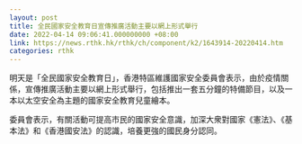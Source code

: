 ```yaml
---
layout: post
title: 全民國家安全教育日宣傳推廣活動主要以網上形式舉行
date: 2022-04-14 09:06:41.000000000 +08:00
link: https://news.rthk.hk/rthk/ch/component/k2/1643914-20220414.htm
categories: rthk
---
```


明天是「全民國家安全教育日」，香港特區維護國家安全委員會表示，由於疫情關係，宣傳推廣活動主要以網上形式舉行，包括推出一套五分鐘的特備節目，以及一本以太空安全為主題的國家安全教育兒童繪本。 

委員會表示，有關活動可提高市民的國家安全意識，加深大衆對國家《憲法》、《基本法》和《香港國安法》的認識，培養更強的國民身分認同。
